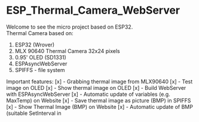 # ESP_Thermal_Camera_WebServer

Welcome to see the micro project based on ESP32. <br>
Thermal Camera based on: <br>
1) ESP32 (Wrover)
2) MLX 90640 Thermal Camera 32x24 pixels
3) 0.95' OLED (SD1331)
4) ESPAsyncWebServer
5) SPIFFS - file system 

Important features:
[x] - Grabbing thermal image from MLX90640
[x] - Test image on OLED
[x] - Show thermal image on OLED
[x] - Build WebServer with ESPAsyncWebServer
[x] - Automatic update of variables (e.g. MaxTemp) on Website
[x] - Save thermal image as picture (BMP) in SPIFFS
[x] - Show Thermal Image (BMP) on Website
[x] - Automatic update of BMP (suitable SetInterval in <script>)


